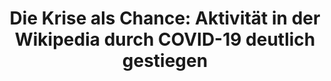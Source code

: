 ---
title: "Die Krise als Chance: Aktivität in der Wikipedia durch COVID-19 deutlich gestiegen"

year: 2021

venue: "🇩🇪 Wikimedia"

link: "https://blog.wikimedia.de/2021/03/26/die-krise-als-chance-aktivitaet-in-der-wikipedia-durch-covid-19-deutlich-gestiegen/"

archive: "https://web.archive.org/web/20210404084318/https://blog.wikimedia.de/2021/03/26/die-krise-als-chance-aktivitaet-in-der-wikipedia-durch-covid-19-deutlich-gestiegen/"

related_paper: 'Volunteer contributions to Wikipedia increased during COVID-19 mobility restrictions'

---